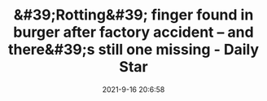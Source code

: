 ---
"title": "&amp;#39;Rotting&amp;#39; finger found in burger after factory accident – and there&amp;#39;s still one missing - Daily Star"
"date": "2021-9-16 20:6:58"
"feed_name": "GOOGLENEWSINDUSTRIAL"
"feed_website": "https://news.google.com/search?q=industrial%2Bincident&hl=en-US&gl=US&ceid=US:en"
"feed_rss": "https://news.google.com/rss/search?q=industrial%2Bincident&hl=en-US&gl=US&ceid=US:en"
"link": "https://www.dailystar.co.uk/news/world-news/rotting-finger-found-burger-after-25004940"
"file": "_posts/2021-1-1-6070b84672c7ea1876e5706453c035c9c77dc09a.md"
"accident": "1"
"drilling": "0"
"dead": "0"
"injured": "0"
---